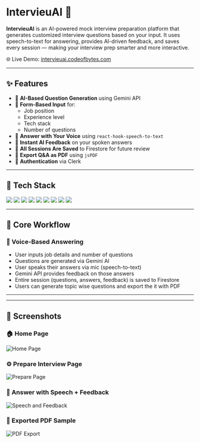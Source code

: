 # IntervieuAI 🎯

**IntervieuAI** is an AI-powered mock interview preparation platform that generates customized interview questions based on your input. It uses speech-to-text for answering, provides AI-driven feedback, and saves every session — making your interview prep smarter and more interactive.

🌐 Live Demo: [intervieuai.codeofbytes.com](https://intervieuai.codeofbytes.com/)

---

## ✨ Features

- 🧠 **AI-Based Question Generation** using Gemini API
- 📝 **Form-Based Input** for:
  - Job position
  - Experience level
  - Tech stack
  - Number of questions
- 🎤 **Answer with Your Voice** using `react-hook-speech-to-text`
- 🤖 **Instant AI Feedback** on your spoken answers
- 📁 **All Sessions Are Saved** to Firestore for future review
- 📄 **Export Q&A as PDF** using `jsPDF`
- 🔐 **Authentication** via Clerk

---

## 🧠 Tech Stack

<p align="left">
  <img src="https://img.shields.io/badge/React-18.0.0-61DAFB?style=for-the-badge&logo=react&logoColor=white" />
  <img src="https://img.shields.io/badge/TypeScript-4.x-3178C6?style=for-the-badge&logo=typescript&logoColor=white" />
  <img src="https://img.shields.io/badge/TailwindCSS-3.x-38B2AC?style=for-the-badge&logo=tailwind-css&logoColor=white" />
  <img src="https://img.shields.io/badge/Vite-4.x-646CFF?style=for-the-badge&logo=vite&logoColor=white" />
  <img src="https://img.shields.io/badge/Clerk_Auth-Auth-4A5568?style=for-the-badge&logo=clerk&logoColor=white" />
  <img src="https://img.shields.io/badge/Firebase-Firestore-FFCA28?style=for-the-badge&logo=firebase&logoColor=white" />
  <img src="https://img.shields.io/badge/Gemini_AI-API-4285F4?style=for-the-badge&logo=google&logoColor=white" />
  <img src="https://img.shields.io/badge/jsPDF-PDF_Export-F44336?style=for-the-badge&logo=adobe-acrobat-reader&logoColor=white" />
  <img src="https://img.shields.io/badge/Speech_To_Text-react--hook--speech--to--text-3B82F6?style=for-the-badge&logo=google&logoColor=white" />
</p>

---

## 🧪 Core Workflow

### 🎤 Voice-Based Answering

- User inputs job details and number of questions
- Questions are generated via Gemini AI
- User speaks their answers via mic (speech-to-text)
- Gemini API provides feedback on those answers
- Entire session (questions, answers, feedback) is saved to Firestore
- Users can generate topic wise questions and export the it with PDF

---
---

## 📸 Screenshots

### 🏠 Home Page
![Home Page](<img width="1710" height="1107" alt="Screenshot 2025-07-16 at 10 22 28 PM" src="https://github.com/user-attachments/assets/dad5bd1e-c05a-42c5-90f1-58aecdff1bb9" />
)

### ⚙️ Prepare Interview Page
![Prepare Page](https://i.imgur.com/YOUR_PREPARE_IMAGE.png)

### 🎤 Answer with Speech + Feedback
![Speech and Feedback](https://i.imgur.com/YOUR_SPEECH_IMAGE.png)

### 📄 Exported PDF Sample
![PDF Export](https://i.imgur.com/YOUR_PDF_IMAGE.png)

